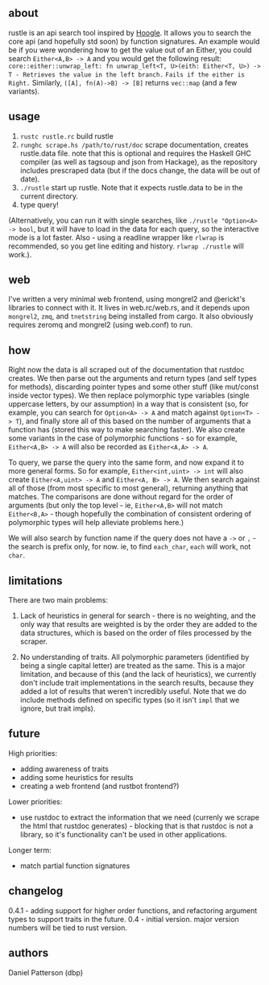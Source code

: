 about
-----
rustle is an api search tool inspired by [Hoogle](http://www.haskell.org/hoogle/). It allows you to search the core api (and hopefully std soon) by function signatures. An example would be if you were wondering how to get the value out of an Either, you could search
`Either<A,B> -> A` and you would get the following result: `core::either::unwrap_left: fn unwrap_left<T, U>(eith: Either<T, U>) -> T - Retrieves the value in the left branch.`
`Fails if the either is Right.` Similarly, `([A], fn(A)->B) -> [B]` returns `vec::map` (and a few variants).

usage
-----

1. `rustc rustle.rc` build rustle
2. `runghc scrape.hs /path/to/rust/doc` scrape documentation, creates rustle.data file. note that this is optional and requires the Haskell GHC compiler (as well as tagsoup and json from Hackage), as the repository includes prescraped data (but if the docs change, the data will be out of date).
3. `./rustle` start up rustle. Note that it expects rustle.data to be in the current directory.
4. type query!

(Alternatively, you can run it with single searches, like `./rustle "Option<A> -> bool`, but it will have to load in the data for each query, so the interactive mode is a lot faster. Also - using a readline wrapper like `rlwrap` is recommended, so you get line editing and history. `rlwrap ./rustle` will work.).

web
---

I've written a very minimal web frontend, using mongrel2 and @erickt's libraries to connect with it. It lives in web.rc/web.rs, and it depends upon `mongrel2`, `zmq`, and `tnetstring` being installed from cargo. It also obviously requires zeromq and mongrel2 (using web.conf) to run.

how
---
Right now the data is all scraped out of the documentation that rustdoc creates. We then parse out the arguments and return types (and self types for methods), discarding pointer types and some other stuff (like mut/const inside vector types). We then replace polymorphic type variables (single uppercase letters, by our assumption) in a way that is consistent (so, for example, you can search for `Option<A> -> A` and match against `Option<T> -> T`), and finally store all of this based on the number of arguments that a function has (stored this way to make searching faster). We also create some variants in the case of polymorphic functions - so for example, `Either<A,B> -> A` will also be recorded as `Either<A,A> -> A`.

To query, we parse the query into the same form, and now expand it to more general forms. So for example, `Either<int,uint> -> int` will also create `Either<A,uint> -> A` and `Either<A, B> -> A`. We then search against all of those (from most specific to most general), returning anything that matches. The comparisons are done without regard for the order of arguments (but only the top level - ie, `Either<A,B>` will not match `Either<B,A>` - though hopefully the combination of consistent ordering of polymorphic types will help alleviate problems here.)

We will also search by function name if the query does not have a `->` or `,` - the search is prefix only, for now. ie, to find `each_char`, `each` will work, not `char`.

limitations
-----------
There are two main problems:

1. Lack of heuristics in general for search - there is no weighting, and the only way that results are weighted is by the order they are added to the data structures, which is based on the order of files processed by the scraper.

2. No understanding of traits. All polymorphic parameters (identified by being a single capital letter) are treated as the same. This is a major limitation, and because of this (and the lack of heuristics), we currently don't include trait implementations in the search results, because they added a lot of results that weren't incredibly useful. Note that we do include methods defined on specific types (so it isn't `impl` that we ignore, but trait impls).


future
------
High priorities:
 * adding awareness of traits
 * adding some heuristics for results
 * creating a web frontend (and rustbot frontend?)

Lower priorities:
 * use rustdoc to extract the information that we need (currenly we scrape the html that rustdoc generates) - blocking that is that rustdoc is not a library, so it's functionality can't be used in other applications.

Longer term:
 * match partial function signatures

changelog
---------
0.4.1 - adding support for higher order functions, and refactoring argument types to support traits in the future.
0.4 - initial version. major version numbers will be tied to rust version.

authors
-------
Daniel Patterson (dbp)